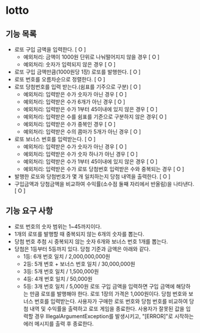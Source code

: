 # lotto

## 기능 목록

- 로또 구입 금액을 입력한다. [ O ]
  - 예외처리: 금액이 1000원 단위로 나눠떨어지지 않을 경우 [ O ] 
  - 예외처리: 숫자가 입력되지 않은 경우 [ O ]
- 로또 구입 금액만큼(1000원당 1장) 로또를 발행한다. [ O ]
- 로또 번호를 오름차순으로 정렬한다. [ O ]
- 로또 당첨번호를 입력 받는다.(쉼표를 기주으로 구분) [ O ]
  - 예외처리: 입력받은 수가 숫자가 아닌 경우 [ O ]
  - 예외처리: 입력받은 수가 6개가 아닌 경우 [ O ]
  - 예외처리: 입력받은 수가 1부터 45이내에 있지 않은 경우 [ O ]
  - 예외처리: 입력받은 수를 쉼표를 기준으로 구분하지 않은 경우[ O ]
  - 예외처리: 입력받은 수가 중복인 경우 [ O ]
  - 예외처리: 입력받은 수의 콤마가 5개가 아닌 경우 [ O ]
- 로또 보너스 번호를 입력받는다. [ O ]
  - 예외처리: 입력받은 수가 숫자가 아닌 경우 [ O ]
  - 예외처리: 입력받은 수가 숫자 하나가 아닌 경우 [ O ]
  - 예외처리: 입력받은 수가 1부터 45이내에 있지 않은 경우 [ O ] 
  - 예외처리: 입력받은 수가 로또 당첨번호 입력받은 수와 중복되는 경우 [ O ] 
- 발행한 로또와 당첨번호가 몇 개 일치하는지 당첨 내역을 출력한다. [ O ]
- 구입금액과 당첨금액을 비교하여 수익률(소수점 둘째 자리에서 반올림)을 나타낸다. [ O ]


## 기능 요구 사항

- 로또 번호의 숫자 범위는 1~45까지이다.
- 1개의 로또를 발행할 때 중복되지 않는 6개의 숫자를 뽑는다.
- 당첨 번호 추첨 시 중복되지 않는 숫자 6개와 보너스 번호 1개를 뽑는다.
- 당첨은 1등부터 5등까지 있다. 당첨 기준과 금액은 아래와 같다.
    - 1등: 6개 번호 일치 / 2,000,000,000원
    - 2등: 5개 번호 + 보너스 번호 일치 / 30,000,000원
    - 3등: 5개 번호 일치 / 1,500,000원
    - 4등: 4개 번호 일치 / 50,000원
    - 5등: 3개 번호 일치 / 5,000원
      로또 구입 금액을 입력하면 구입 금액에 해당하는 만큼 로또를 발행해야 한다.
      로또 1장의 가격은 1,000원이다.
      당첨 번호와 보너스 번호를 입력받는다.
      사용자가 구매한 로또 번호와 당첨 번호를 비교하여 당첨 내역 및 수익률을 출력하고 로또 게임을 종료한다.
      사용자가 잘못된 값을 입력할 경우 IllegalArgumentException를 발생시키고, "[ERROR]"로 시작하는 에러 메시지를 출력 후 종료한다.